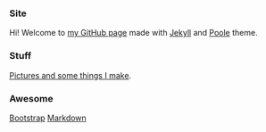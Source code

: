 ### Site

Hi! Welcome to [my GitHub page](http://indexcosmos.github.io/) made with [Jekyll](http://jekyllrb.com) and [Poole](http://getpoole.com) theme.

### Stuff

[Pictures and some things I make](http://indexcosmos.github.io/portfolio/).

### Awesome

[Bootstrap](http://getbootstrap.com/)
[Markdown](http://daringfireball.net/projects/markdown/)